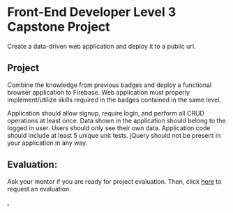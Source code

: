 # Front-End Developer Level 3 Capstone Project

Create a data-driven web application and deploy it to a public url.

## Project

Combine the knowledge from previous badges and deploy a functional browser application to Firebase. Web application must properly implement/utilize skills required in the badges contained in the same level.

Application should allow signup, require login, and perform all CRUD operations at least once. Data shown in the application should belong to the logged in user. Users should only see their own data. Application code should include at least 5 unique unit tests. jQuery should not be present in your application in any way.

## Evaluation:

Ask your mentor if you are ready for project evaluation. Then, click [here](https://webdev.codex.academy/capstone3) to request an evaluation.

[.](level-3)